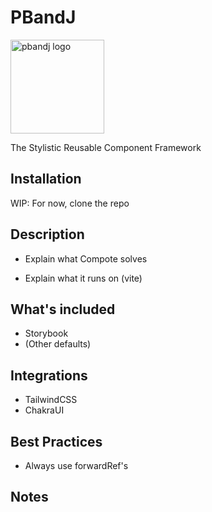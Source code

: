 # PBandJ

<img src="https://github.com/moishinetzer/Pbandj/blob/main/public/logo.png" width=150 alt="pbandj logo" />

The Stylistic Reusable Component Framework

## Installation

WIP: For now, clone the repo

## Description

- Explain what Compote solves

- Explain what it runs on (vite)

## What's included

- Storybook
- (Other defaults)

## Integrations

- TailwindCSS
- ChakraUI

## Best Practices

- Always use forwardRef's

## Notes

